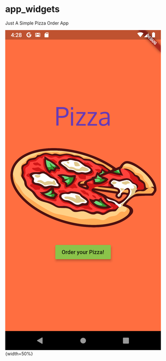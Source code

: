 # app_widgets

Just A Simple Pizza Order App

![screenshot](https://github.com/khoasdk/app_widgets/blob/master/images/pizza_app.png "Pizza App Screenshot"){width=50%}